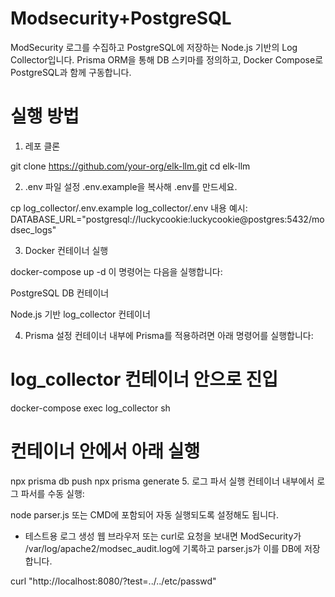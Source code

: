 # Modsecurity+PostgreSQL
ModSecurity 로그를 수집하고 PostgreSQL에 저장하는 Node.js 기반의 Log Collector입니다.
Prisma ORM을 통해 DB 스키마를 정의하고, Docker Compose로 PostgreSQL과 함께 구동합니다.

# 실행 방법
1. 레포 클론

git clone https://github.com/your-org/elk-llm.git
cd elk-llm

2. .env 파일 설정
.env.example을 복사해 .env를 만드세요.

cp log_collector/.env.example log_collector/.env
내용 예시:
DATABASE_URL="postgresql://luckycookie:luckycookie@postgres:5432/modsec_logs"

3. Docker 컨테이너 실행

docker-compose up -d
이 명령어는 다음을 실행합니다:

PostgreSQL DB 컨테이너

Node.js 기반 log_collector 컨테이너

4. Prisma 설정
컨테이너 내부에 Prisma를 적용하려면 아래 명령어를 실행합니다:

# log_collector 컨테이너 안으로 진입
docker-compose exec log_collector sh

# 컨테이너 안에서 아래 실행
npx prisma db push
npx prisma generate
5. 로그 파서 실행
컨테이너 내부에서 로그 파서를 수동 실행:

node parser.js
또는 CMD에 포함되어 자동 실행되도록 설정해도 됩니다.

- 테스트용 로그 생성
웹 브라우저 또는 curl로 요청을 보내면
ModSecurity가 /var/log/apache2/modsec_audit.log에 기록하고
parser.js가 이를 DB에 저장합니다.

curl "http://localhost:8080/?test=../../etc/passwd"
